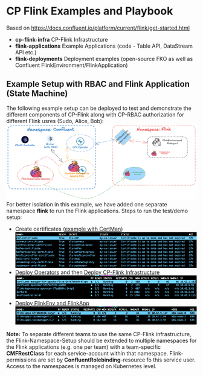 # CP Flink Examples and Playbook
Based on https://docs.confluent.io/platform/current/flink/get-started.html

* **cp-flink-infra** CP-Flink Infrastructure 
* **flink-applications** Example Applications (code - Table API, DataStream API etc.)
* **flink-deployments** Deployment examples (open-source FKO as well as Confluent FlinkEnvironment/FlinkApplication)

## Example Setup with RBAC and Flink Application (State Machine)
The following example setup can be deployed to test and demonstrate the different components of CP-Flink along with CP-RBAC authorization for different Flink usres (Sudo, Alice, Bob):
![Flink Setup](./assets/example-setup.png "Example Flink Setup")
For better isolation in this example, we have added one separate namespace **flink** to run the Flink applications.
Steps to run the test/demo setup:
* Create certificates ([example with CertMan](./cp-flink-infra/certs/README.md))
![certs](./assets/certs.png)
* [Deploy Operators](./cp-flink-infra/RBAC-noLDAP/README.md) and then [Deploy CP-Flink Infrastructure](./cp-flink-infra/RBAC-noLDAP/README.md)
![pods](./assets/pods.png)
* [Deploy FlinkEnv and FlinkApp](./flink-deployments/README.md)
![flink-app](./assets/flink-app.png)

**Note:**
To separate different teams to use the same CP-Flink infrastructure, the Flink-Namespace-Setup should be extended to multiple namespaces for the Flink applications (e.g. one per team) with a team-specific **CMFRestClass** for each service-account within that namespace. Flink-permissions are set by **ConfluentRolebinding**-resource fo this service user. Access to the namespaces is managed on Kubernetes level.